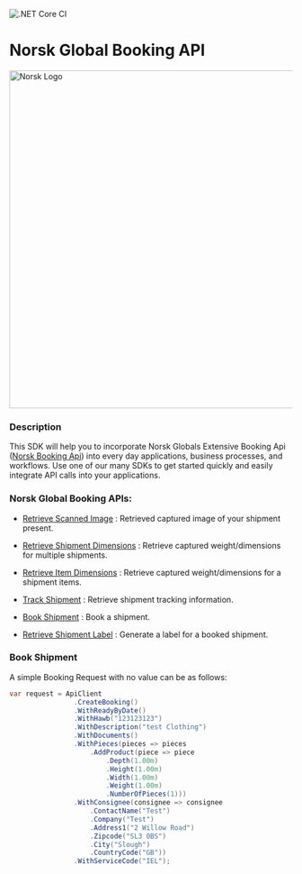 ![.NET Core CI](https://github.com/Norsk-Global/BookingApi-Sdk-CSharp/workflows/.NET%20Core%20CI/badge.svg)

# Norsk Global Booking API
<p class="align">
    <img src="https://norsk.global/wp-content/uploads/2016/11/norsk-logo-1.png" alt="Norsk Logo" width="600px">
</p>

### Description
This SDK will help you to incorporate Norsk Globals Extensive Booking Api ([Norsk Booking Api](http://api.norsk-global.com/help/schema)) into every day applications, business processes, and workflows. Use one of our many SDKs to get started quickly and easily integrate API calls into your applications.

### Norsk Global Booking APIs:

* [Retrieve Scanned Image](http://api.norsk-global.com/help/schema/GET-api-package-barcode-scanimage) : Retrieved captured image of your shipment present.

* [Retrieve Shipment Dimensions](http://api.norsk-global.com/help/schema/GET-api-bulk-shipment-dimensions) : Retrieve captured weight/dimensions for multiple shipments.

* [Retrieve Item Dimensions](http://api.norsk-global.com/help/schema/GET-api-shipment-barcode-dimensions) : Retrieve captured weight/dimensions for a shipment items.

* [Track Shipment](http://api.norsk-global.com/help/schema/GET-api-shipment-barcode) : Retrieve shipment tracking information.

* [Book Shipment](http://api.norsk-global.com/help/schema/POST-api-shipment) : Book a shipment.

* [Retrieve Shipment Label](http://api.norsk-global.com/help/schema/GET-api-shipment-barcode-label) : Generate a label for a booked shipment.

### Book Shipment

A simple Booking Request with no value can be as follows:

``` C#
var request = ApiClient
                .CreateBooking()
                .WithReadyByDate()
                .WithHawb("123123123")
                .WithDescription("test Clothing")
                .WithDocuments()
                .WithPieces(pieces => pieces
                    .AddProduct(piece => piece
                        .Depth(1.00m)
                        .Height(1.00m)
                        .Width(1.00m)
                        .Weight(1.00m)
                        .NumberOfPieces(1)))
                .WithConsignee(consignee => consignee
                    .ContactName("Test")
                    .Company("Test")
                    .Address1("2 Willow Road")
                    .Zipcode("SL3 0BS")
                    .City("Slough")
                    .CountryCode("GB"))
                .WithServiceCode("IEL");
```

